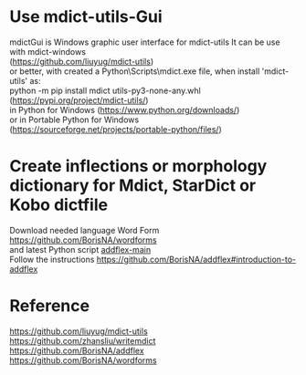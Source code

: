 # Use mdict-utils-Gui
mdictGui is Windows graphic user interface for mdict-utils
It can be use with mdict-windows<br>(https://github.com/liuyug/mdict-utils)<br>
or better, with created a Python\Scripts\mdict.exe file, when install 'mdict-utils' as:<br>
python -m pip install mdict utils-py3-none-any.whl (https://pypi.org/project/mdict-utils/)<br>
in Python for Windows (https://www.python.org/downloads/)<br>
or in Portable Python for Windows (https://sourceforge.net/projects/portable-python/files/)
# Create inflections or morphology dictionary for Mdict, StarDict or Kobo dictfile
Download needed language Word Form https://github.com/BorisNA/wordforms<br>
and latest Python script [addflex-main](https://github.com/BorisNA/addflex)<br>
Follow the instructions https://github.com/BorisNA/addflex#introduction-to-addflex
# Reference
<p2>https://github.com/liuyug/mdict-utils<br>
https://github.com/zhansliu/writemdict<br>
https://github.com/BorisNA/addflex<br>
https://github.com/BorisNA/wordforms

